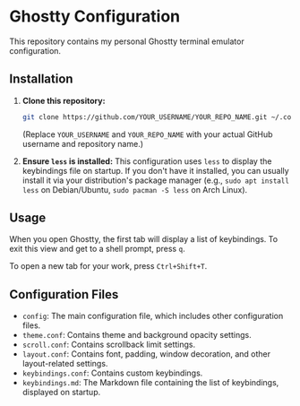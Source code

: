 # Ghostty Configuration

This repository contains my personal Ghostty terminal emulator configuration.

## Installation

1.  **Clone this repository:**
    ```bash
    git clone https://github.com/YOUR_USERNAME/YOUR_REPO_NAME.git ~/.config/ghostty
    ```
    (Replace `YOUR_USERNAME` and `YOUR_REPO_NAME` with your actual GitHub username and repository name.)

2.  **Ensure `less` is installed:**
    This configuration uses `less` to display the keybindings file on startup. If you don't have it installed, you can usually install it via your distribution's package manager (e.g., `sudo apt install less` on Debian/Ubuntu, `sudo pacman -S less` on Arch Linux).

## Usage

When you open Ghostty, the first tab will display a list of keybindings. To exit this view and get to a shell prompt, press `q`.

To open a new tab for your work, press `Ctrl+Shift+T`.

## Configuration Files

*   `config`: The main configuration file, which includes other configuration files.
*   `theme.conf`: Contains theme and background opacity settings.
*   `scroll.conf`: Contains scrollback limit settings.
*   `layout.conf`: Contains font, padding, window decoration, and other layout-related settings.
*   `keybindings.conf`: Contains custom keybindings.
*   `keybindings.md`: The Markdown file containing the list of keybindings, displayed on startup.
